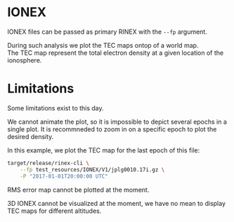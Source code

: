 IONEX
=====

IONEX files can be passed as primary RINEX with the `--fp` argument.

During such analysis we plot the TEC maps ontop of a world map.  
The TEC map represent the total electron density at a given location of the ionosphere.

Limitations
===========

Some limitations exist to this day.

We cannot animate the plot, so it is impossible to depict several epochs in a single plot.
It is recommneded to zoom in on a specific epoch to plot the desired density.

In this example, we plot the TEC map for the last epoch of this file: 

```bash
target/release/rinex-cli \
	--fp test_resources/IONEX/V1/jplg0010.17i.gz \
	-P "2017-01-01T20:00:00 UTC" 
```

RMS error map cannot be plotted at the moment.

3D IONEX cannot be visualized at the moment, we have no mean to display TEC maps for different altitudes.
